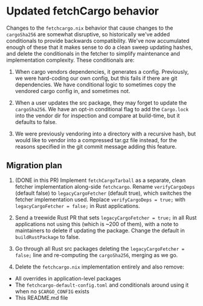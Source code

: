 # Updated fetchCargo behavior

Changes to the `fetchcargo.nix` behavior that cause changes to the `cargoSha256`
are somewhat disruptive, so historically we've added conditionals to provide
backwards compatibility. We've now accumulated enough of these that it makes
sense to do a clean sweep updating hashes, and delete the conditionals in the
fetcher to simplify maintenance and implementation complexity. These
conditionals are:

1. When cargo vendors dependencies, it generates a config. Previously, we were
   hard-coding our own config, but this fails if there are git dependencies. We
   have conditional logic to sometimes copy the vendored cargo config in, and
   sometimes not.

2. When a user updates the src package, they may forget to update the
   `cargoSha256`. We have an opt-in conditional flag to add the `Cargo.lock`
   into the vendor dir for inspection and compare at build-time, but it defaults
   to false.

3. We were previously vendoring into a directory with a recursive hash, but
   would like to vendor into a compressed tar.gz file instead, for the reasons
   specified in the git commit message adding this feature.


## Migration plan

1. (DONE in this PR) Implement `fetchCargoTarball` as a separate, clean fetcher
   implementation along-side `fetchcargo`. Rename `verifyCargoDeps` (default
   false) to `legacyCargoFetcher` (default true), which switches the fetcher
   implementation used. Replace `verifyCargoDeps = true;` with
   `legacyCargoFetcher = false;` in Rust applications.

2. Send a treewide Rust PR that sets `legacyCargoFetcher = true;` in all Rust
   applications not using this (which is ~200 of them), with a note to
   maintainers to delete if updating the package. Change the default in
   `buildRustPackage` to false.

3. Go through all Rust src packages deleting the `legacyCargoFetcher = false;`
   line and re-computing the `cargoSha256`, merging as we go.

4. Delete the `fetchcargo.nix` implementation entirely and also remove:
  - All overrides in application-level packages
  - The `fetchcargo-default-config.toml` and conditionals around using it when
    no `$CARGO_CONFIG` exists
  - This README.md file

